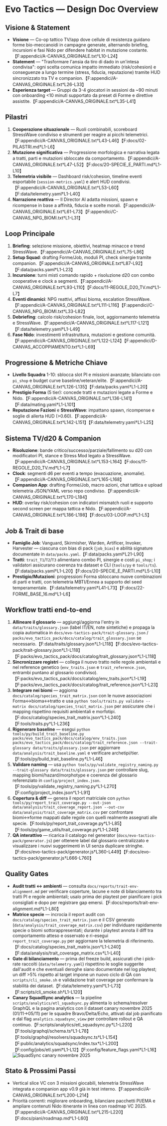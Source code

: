 # Evo Tactics — Design Doc Overview

## Visione & Statement
- **Visione** — Co-op tattico TV/app dove cellule di resistenza guidano forme bio-meccanoidi in campagne generate, alternando briefing, incursioni e fasi Nido per difendere habitat in mutazione costante.【F:appendici/A-CANVAS_ORIGINALE.txt†L10-L24】
- **Statement** — "Trasformare l'ansia da tiro di dado in un'intesa condivisa": ogni scelta comunica impatto immediato (risk/cohesion) e conseguenze a lungo termine (stress, fiducia, reputazione) tramite HUD sincronizzato tra TV e companion.【F:appendici/A-CANVAS_ORIGINALE.txt†L26-L33】
- **Esperienza target** — Gruppi da 3-4 giocatori in sessioni da ~90 minuti con onboarding <10 minuti supportato da preset di Forme e direttive assistite.【F:appendici/A-CANVAS_ORIGINALE.txt†L35-L41】

## Pilastri
1. **Cooperazione situazionale** — Ruoli combinabili, scoreboard StressWave condiviso e strumenti per reagire ai picchi telemetrici.【F:appendici/A-CANVAS_ORIGINALE.txt†L43-L46】【F:docs/02-PILASTRI.md†L1-L6】
2. **Mutazione significativa** — Progressione morfologica e narrativa legata a tratti, parti e mutazioni sbloccate da comportamento.【F:appendici/A-CANVAS_ORIGINALE.txt†L47-L52】【F:docs/20-SPECIE_E_PARTI.md†L1-L10】
3. **Telemetria visibile** — Dashboard risk/cohesion, timeline eventi esportabile (`session-metrics.yaml`) e alert HUD condivisi.【F:appendici/A-CANVAS_ORIGINALE.txt†L53-L60】【F:data/telemetry.yaml†L1-L40】
4. **Narrazione reattiva** — Il Director AI adatta missioni, spawn e ricompense in base a affinità, fiducia e scelte morali.【F:appendici/A-CANVAS_ORIGINALE.txt†L61-L73】【F:appendici/C-CANVAS_NPG_BIOMI.txt†L1-L31】

## Loop Principale
1. **Briefing**: selezione missione, obiettivi, heatmap minacce e trend StressWave.【F:appendici/A-CANVAS_ORIGINALE.txt†L75-L86】
2. **Setup Squad**: drafting Forme/Job, moduli PI, check sinergie tramite companion.【F:appendici/A-CANVAS_ORIGINALE.txt†L87-L92】【F:data/packs.yaml†L1-L23】
3. **Incursione**: turni misti comando rapido + risoluzione d20 con combo cooperative e clock a segmenti.【F:appendici/A-CANVAS_ORIGINALE.txt†L93-L110】【F:docs/11-REGOLE_D20_TV.md†L1-L7】
4. **Eventi dinamici**: NPG reattivi, affissi bioma, escalation StressWave.【F:appendici/A-CANVAS_ORIGINALE.txt†L111-L116】【F:appendici/C-CANVAS_NPG_BIOMI.txt†L33-L82】
5. **Debriefing**: calcolo risk/cohesion finale, loot, aggiornamento telemetria e StressWave.【F:appendici/A-CANVAS_ORIGINALE.txt†L117-L121】【F:data/telemetry.yaml†L1-L49】
6. **Fase Nido**: investimenti infrastruttura, mutazioni e gestione comunità.【F:appendici/A-CANVAS_ORIGINALE.txt†L122-L124】【F:appendici/D-CANVAS_ACCOPPIAMENTO.txt†L1-L69】

## Progressione & Metriche Chiave
- **Livello Squadra** 1-10: sblocca slot PI e missioni avanzate; bilanciato con `pi_shop` e budget curve baseline/veteran/elite.【F:appendici/A-CANVAS_ORIGINALE.txt†L126-L135】【F:data/packs.yaml†L1-L20】
- **Prestigio Forma** (5 tier): concede tratti e mutazioni legate a Forme e Nido.【F:appendici/A-CANVAS_ORIGINALE.txt†L136-L141】【F:data/mating.yaml†L1-L101】
- **Reputazione Fazioni** e **StressWave**: impattano spawn, ricompense e soglie di allerta HUD (>0.60).【F:appendici/A-CANVAS_ORIGINALE.txt†L142-L151】【F:data/telemetry.yaml†L1-L25】

## Sistema TV/d20 & Companion
- **Risoluzione**: bande critico/successo/parziale/fallimento su d20 con modificatori PI, stance e Stress Mod legato a StressWave.【F:appendici/A-CANVAS_ORIGINALE.txt†L153-L164】【F:docs/11-REGOLE_D20_TV.md†L1-L7】
- **Clock**: segmenti d6 per eventi a tempo (evacuazione, anomalie).【F:appendici/A-CANVAS_ORIGINALE.txt†L165-L168】
- **Companion App**: drafting Forme/Job, macro azioni, chat tattica e upload telemetria JSON/YAML verso repo condiviso.【F:appendici/A-CANVAS_ORIGINALE.txt†L170-L184】
- **HUD**: overlay risk/cohesion con indicatori mismatch ruoli e supporto second screen per mappa tattica e Nido.【F:appendici/A-CANVAS_ORIGINALE.txt†L186-L198】【F:docs/03-LOOP.md†L1-L5】

## Job & Trait di base
- **Famiglie Job**: Vanguard, Skirmisher, Warden, Artificer, Invoker, Harvester — ciascuna con bias di pack (`job_bias`) e abilità signature documentate in `data/packs.yaml`.【F:data/packs.yaml†L21-L90】
- **Tratti**: `trait_T1`/`T2`/`T3` alimentano combo PI, sinergie e costi `pi_shop`; i validatori assicurano coerenza tra dataset e CLI (`tools/py` e `tools/ts`).【F:data/packs.yaml†L1-L20】【F:docs/20-SPECIE_E_PARTI.md†L5-L10】
- **Prestigio/Mutazioni**: progressioni Forma sbloccano nuove combinazioni di parti e tratti, con telemetria MBTI/Ennea a supporto del seed temperamentale.【F:data/telemetry.yaml†L41-L73】【F:docs/22-FORME_BASE_16.md†L1-L6】

## Workflow tratti end-to-end
1. **Allineare il glossario** — aggiungi/aggiorna l'entry in `data/traits/glossary.json` (label IT/EN, note sintetiche) e propaga la copia automatica in `docs/evo-tactics-pack/trait-glossary.json` / `packs/evo_tactics_pack/docs/catalog/trait_glossary.json` se necessario.【F:data/traits/glossary.json†L1-L118】【F:docs/evo-tactics-pack/trait-glossary.json†L1-L118】【F:packs/evo_tactics_pack/docs/catalog/trait_glossary.json†L1-L118】
2. **Sincronizzare registri** — collega il nuovo tratto nelle regole ambientali e nel reference genetico (`env_traits.json` e `trait_reference.json`, entrambi puntano al glossario condiviso).【F:packs/evo_tactics_pack/docs/catalog/env_traits.json†L1-L19】【F:packs/evo_tactics_pack/docs/catalog/trait_reference.json†L1-L23】
3. **Integrare nei biomi** — aggiorna `docs/catalog/species_trait_matrix.json` con le nuove associazioni Forma↔bioma↔tratto e usa `python tools/traits.py validate --matrix docs/catalog/species_trait_matrix.json` per assicurare che i mapping rispettino requisiti ambientali e morfotipi.【F:docs/catalog/species_trait_matrix.json†L1-L240】【F:tools/traits.py†L1-L236】
4. **Rigenerare baseline** — esegui `python tools/py/build_trait_baseline.py packs/evo_tactics_pack/docs/catalog/env_traits.json packs/evo_tactics_pack/docs/catalog/trait_reference.json --trait-glossary data/traits/glossary.json` per aggiornare `data/analysis/trait_baseline.yaml` e verificare archetipi/tier.【F:tools/py/build_trait_baseline.py†L1-L46】
5. **Validare naming** — usa `python tools/py/validate_registry_naming.py --trait-glossary data/traits/glossary.json` per controllare slug, mapping biomi/hazard/morphotype e coerenza del glossario referenziato in `config/project_index.json`.【F:tools/py/validate_registry_naming.py†L1-L270】【F:config/project_index.json†L1-L91】
6. **Copertura & diff** — genera il report matriciale con `python tools/py/report_trait_coverage.py --out-json data/analysis/trait_coverage_report.json --out-csv data/analysis/trait_coverage_matrix.csv` per confrontare biomi↔forme mappati dalle regole con quelli realmente assegnati alle specie.【F:tools/py/report_trait_coverage.py†L1-L85】【F:tools/py/game_utils/trait_coverage.py†L1-L249】
7. **QA interattivo** — ricarica il catalogo nel generator (`docs/evo-tactics-pack/generator.js`) per ottenere label dal glossario centralizzato e visualizzare i nuovi suggerimenti in UI senza duplicare stringhe.【F:docs/evo-tactics-pack/generator.js†L360-L449】【F:docs/evo-tactics-pack/generator.js†L666-L760】

## Quality Gates
- **Audit tratti ↔ ambienti** — consulta `docs/reports/trait-env-alignment.md` per verificare coperture, lacune e note di bilanciamento tra tratti PI e regole ambientali; usalo prima dei playtest per pianificare i pick consigliati e dopo per registrare gap emersi.【F:docs/reports/trait-env-alignment.md†L1-L80】
- **Matrice specie** — incrocia il report audit con `docs/catalog/species_trait_matrix.json` e il CSV generato (`data/analysis/trait_coverage_matrix.csv`) per individuare rapidamente specie o biomi sottorappresentati; durante i playtest annota il diff tra comportamento atteso e osservato e ri-esegui `report_trait_coverage.py` per aggiornare la telemetria di riferimento.【F:docs/catalog/species_trait_matrix.json†L1-L240】【F:data/analysis/trait_coverage_matrix.csv†L1-L40】
- **Gate di bilanciamento** — prima del freeze build, assicurati che i pick-rate raccolti (`data/telemetry.yaml`) rispettino le soglie suggerite dall'audit e che eventuali deroghe siano documentate nel log playtest; un diff >5% rispetto al target impone un nuovo ciclo di QA con `scripts/cli_smoke.sh` e validazione trait coverage per confermare la stabilità dei dataset.【F:data/telemetry.yaml†L1-L73】【F:scripts/cli_smoke.sh†L1-L120】
- **Canary SquadSync analytics** — la pipeline `scripts/analytics/etl_squadsync.py` alimenta lo schema/resolver GraphQL e la pagina analytics con il dataset canary novembre 2025 (01/11→05/11) per le squadre Bravo/Delta/Echo, attivati dal job pianificato e dal flag `analytics.squadsync_view` per controllare rollout e QA continuo.【F:scripts/analytics/etl_squadsync.py†L1-L220】【F:tools/graphql/schema.ts†L1-L78】【F:tools/graphql/resolvers/squadsync.ts†L1-L154】【F:public/analytics/squadsync/index.tsx†L1-L200】【F:config/jobs/etl.yaml†L1-L12】【F:config/feature_flags.yaml†L1-L16】
  ![SquadSync canary novembre 2025](../assets/analytics/squadsync_mock.svg)

## Stato & Prossimi Passi
- Vertical slice VC con 3 missioni giocabili, telemetria StressWave integrata e companion app v0.9 già in test interno.【F:appendici/A-CANVAS_ORIGINALE.txt†L200-L214】
- Priorità correnti: migliorare onboarding, bilanciare pacchetti PI/EMA e ampliare contenuti Nido itinerante in linea con roadmap VC 2025.【F:appendici/A-CANVAS_ORIGINALE.txt†L215-L220】【F:docs/piani/roadmap.md†L1-L60】
